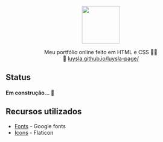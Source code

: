<p align="center">
  <img src="https://image.flaticon.com/icons/png/512/4053/4053220.png" width="100px" />
</p>

<p align="center"> 
    Meu portfólio online feito em HTML e CSS 👩‍💻 <br> 
    🔗 <a href="luysla.github.io/luysla-page/">luysla.github.io/luysla-page/</a> 
</p>

## Status
<h4> 
    Em construção... 🚧
</h4>

## Recursos utilizados
* [Fonts](https://fonts.google.com/) - Google fonts
* [Icons](https://www.flaticon.com) - Flaticon
